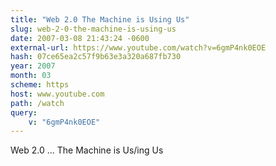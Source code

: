 ```yaml
---
title: "Web 2.0 The Machine is Using Us"
slug: web-2-0-the-machine-is-using-us
date: 2007-03-08 21:43:24 -0600
external-url: https://www.youtube.com/watch?v=6gmP4nk0EOE
hash: 07ce65ea2c57f9b63e3a320a687fb730
year: 2007
month: 03
scheme: https
host: www.youtube.com
path: /watch
query:
    v: "6gmP4nk0EOE"
---
```


Web 2.0 ... The Machine is Us/ing Us
